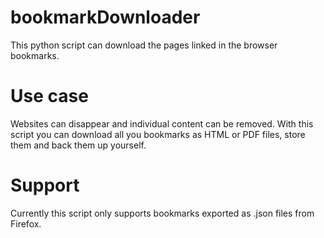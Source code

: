 # bookmarkDownloader

This python script can download the pages linked in the browser bookmarks.

# Use case

Websites can disappear and individual content can be removed. With this script you can download all you bookmarks as HTML or PDF files, store them and back them up yourself.

# Support

Currently this script only supports bookmarks exported as .json files from Firefox.
